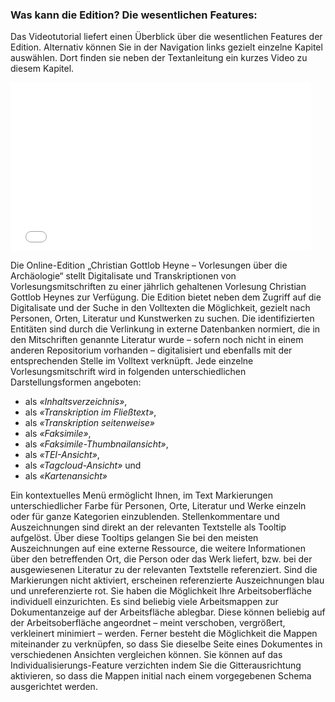 ### Was kann die Edition? Die wesentlichen Features:

Das Videotutorial liefert einen Überblick über die wesentlichen Features der Edition. Alternativ können Sie in der Navigation links gezielt einzelne Kapitel auswählen. Dort finden sie neben der Textanleitung ein kurzes Video zu diesem Kapitel. 
<iframe width="480" height="270" src="//www.youtube-nocookie.com/embed/iyHBtjJ9l7M?rel=0" frameborder="0" allowfullscreen="" /></iframe>


Die Online-Edition „Christian Gottlob Heyne – Vorlesungen über die Archäologie“ stellt Digitalisate und 
Transkriptionen von Vorlesungsmitschriften zu einer jährlich gehaltenen Vorlesung Christian Gottlob Heynes 
zur Verfügung. 
Die Edition bietet neben dem Zugriff auf die Digitalisate und der Suche in den Volltexten die Möglichkeit, 
gezielt nach Personen, Orten, Literatur und Kunstwerken zu suchen. Die identifizierten Entitäten sind durch
die Verlinkung in externe Datenbanken normiert, die in den Mitschriften genannte Literatur wurde – sofern noch 
nicht in einem anderen Repositorium vorhanden – digitalisiert und ebenfalls mit der entsprechenden Stelle im Volltext verknüpft.
Jede einzelne Vorlesungsmitschrift wird in folgenden unterschiedlichen
Darstellungsformen angeboten:

+ als *«Inhaltsverzeichnis»*,
+ als *«Transkription im Fließtext»*,
+ als *«Transkription seitenweise»*
+ als *«Faksimile»*,
+ als *«Faksimile-Thumbnailansicht»*,
+ als *«TEI-Ansicht»*,
+ als *«Tagcloud-Ansicht»* und
+ als *«Kartenansicht»*

Ein kontextuelles Menü ermöglicht Ihnen, im Text Markierungen unterschiedlicher Farbe für Personen,
Orte, Literatur und Werke einzeln oder für ganze Kategorien einzublenden. Stellenkommentare und Auszeichnungen
sind direkt an der relevanten Textstelle als Tooltip aufgelöst. Über diese Tooltips gelangen Sie bei den meisten
Auszeichnungen auf eine externe Ressource, die weitere Informationen über den betreffenden Ort, die Person oder
das Werk liefert, bzw. bei der ausgewiesenen Literatur zu der relevanten Textstelle referenziert.
Sind die Markierungen nicht aktiviert, erscheinen referenzierte Auszeichnungen blau und
unreferenzierte rot. Sie haben die Möglichkeit Ihre Arbeitsoberfläche individuell einzurichten. Es sind beliebig
viele Arbeitsmappen zur Dokumentanzeige auf der Arbeitsfläche ablegbar. Diese können beliebig auf
der Arbeitsoberfläche angeordnet – meint verschoben, vergrößert, verkleinert minimiert – werden.
Ferner besteht die Möglichkeit die Mappen miteinander zu verknüpfen, so dass Sie dieselbe Seite
eines Dokumentes in verschiedenen Ansichten vergleichen können. Sie können auf das
Individualisierungs-Feature verzichten indem Sie die Gitterausrichtung aktivieren, so dass die
Mappen initial nach einem vorgegebenen Schema ausgerichtet werden.
